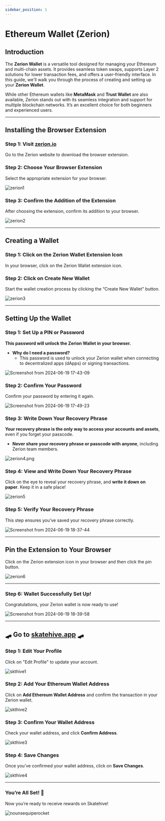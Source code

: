 ```yaml
---
sidebar_position: 1
---
```


# Ethereum Wallet (Zerion)

## Introduction
The **Zerion Wallet** is a versatile tool designed for managing your Ethereum and multi-chain assets. It provides seamless token swaps, supports Layer 2 solutions for lower transaction fees, and offers a user-friendly interface. In this guide, we'll walk you through the process of creating and setting up your **Zerion Wallet**.

While other Ethereum wallets like **MetaMask** and **Trust Wallet** are also available, Zerion stands out with its seamless integration and support for multiple blockchain networks. It’s an excellent choice for both beginners and experienced users.

---

## Installing the Browser Extension

### Step 1: Visit [zerion.io](https://zerion.io/download)

Go to the Zerion website to download the browser extension.

### Step 2: Choose Your Browser Extension

Select the appropriate extension for your browser.

![zerion1](https://hackmd.io/_uploads/BJEu_hgI0.png)

### Step 3: Confirm the Addition of the Extension

After choosing the extension, confirm its addition to your browser.

![zerion2](https://hackmd.io/_uploads/B1p1Jpg80.png)

---

## Creating a Wallet

### Step 1: Click on the Zerion Wallet Extension Icon

In your browser, click on the Zerion Wallet extension icon.

### Step 2: Click on **Create New Wallet**

Start the wallet creation process by clicking the “Create New Wallet” button.

![zerion3](https://hackmd.io/_uploads/HJJ1bpgUR.png)

---

## Setting Up the Wallet

### Step 1: Set Up a PIN or Password

**This password will unlock the Zerion Wallet in your browser.**

- **Why do I need a password?**
  - This password is used to unlock your Zerion wallet when connecting to decentralized apps (dApps) or signing transactions.

![Screenshot from 2024-06-19 17-43-09](https://hackmd.io/_uploads/Hy8bQplUC.png)

### Step 2: Confirm Your Password

Confirm your password by entering it again.

![Screenshot from 2024-06-19 17-49-23](https://hackmd.io/_uploads/Sk__Epx8R.png)

### Step 3: Write Down Your Recovery Phrase

**Your recovery phrase is the only way to access your accounts and assets**, even if you forget your passcode.

- **Never share your recovery phrase or passcode with anyone**, including Zerion team members.

![zerion4.png](https://hackmd.io/_uploads/rJc9U6gLC.png)

### Step 4: View and Write Down Your Recovery Phrase

Click on the eye to reveal your recovery phrase, and **write it down on paper**. Keep it in a safe place!

![zerion5](https://hackmd.io/_uploads/HJuvhalL0.png)

### Step 5: Verify Your Recovery Phrase

This step ensures you’ve saved your recovery phrase correctly.

![Screenshot from 2024-06-19 18-37-44](https://hackmd.io/_uploads/SJHUXReUR.png)

---

## Pin the Extension to Your Browser

Click on the Zerion extension icon in your browser and then click the pin button.

![zerion6](https://hackmd.io/_uploads/HJ4F4ReUA.png)

---

### Step 6: Wallet Successfully Set Up!

Congratulations, your Zerion wallet is now ready to use!

![Screenshot from 2024-06-19 18-39-58](https://hackmd.io/_uploads/HyBoSAgIA.png)

---

## 🛹 Go to [skatehive.app](https://www.skatehive.app/) 🛹

### Step 1: Edit Your Profile

Click on "Edit Profile" to update your account.

![skthive1](https://hackmd.io/_uploads/B1mnon_IR.png)

### Step 2: Add Your Ethereum Wallet Address

Click on **Add Ethereum Wallet Address** and confirm the transaction in your Zerion wallet.

![skthive2](https://hackmd.io/_uploads/HyrJbkK8R.png)

### Step 3: Confirm Your Wallet Address

Check your wallet address, and click **Confirm Address**.

![skthive3](https://hackmd.io/_uploads/HkBLWJY8R.png)

### Step 4: Save Changes

Once you’ve confirmed your wallet address, click on **Save Changes**.

![skthive4](https://hackmd.io/_uploads/rkH1Q1tIA.png)

---

### You’re All Set! 🎉

Now you’re ready to receive rewards on Skatehive!

![nounsequiperocket](https://hackmd.io/_uploads/B1kSOkGIC.gif)
